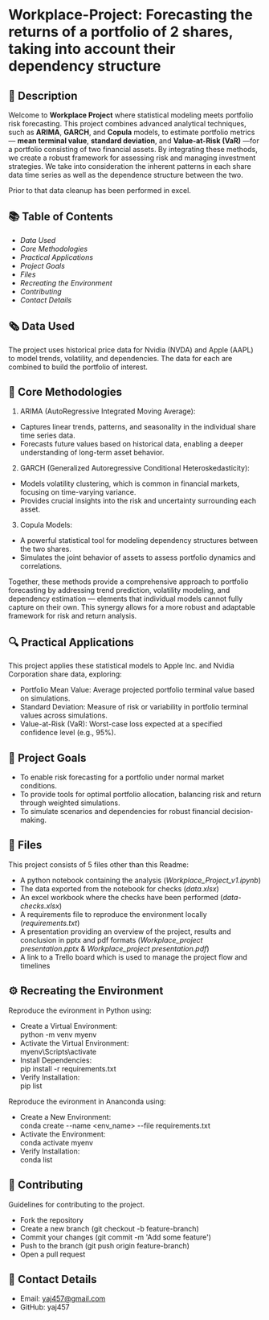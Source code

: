 #  Workplace-Project: Forecasting the returns of a portfolio of 2 shares, taking into account their dependency structure

## 🐍 Description
Welcome to **Workplace Project** where statistical modeling meets portfolio risk forecasting. This project combines advanced analytical techniques, such as **ARIMA**, **GARCH**, and **Copula** models, to estimate portfolio metrics — **mean terminal value**, **standard deviation**, and **Value-at-Risk (VaR)** —for a portfolio consisting of two financial assets. By integrating these methods, we create a robust framework for assessing risk and managing investment strategies.
We take into consideration the inherent patterns in each share data time series as well as the dependence structure between the two. 

Prior to that data cleanup has been performed in excel.

## 📚 Table of Contents
- _Data Used_
- _Core Methodologies_
- _Practical Applications_
- _Project Goals_
- _Files_  
- _Recreating the Environment_
- _Contributing_
- _Contact Details_

## 🗞️ Data Used
The project uses historical price data for Nvidia (NVDA) and Apple (AAPL) to model trends, volatility, and dependencies. The data for each are combined to build the portfolio of interest.

## 🧠 Core Methodologies
1. ARIMA (AutoRegressive Integrated Moving Average):
  - Captures linear trends, patterns, and seasonality in the individual share time series data.
  - Forecasts future values based on historical data, enabling a deeper understanding of long-term asset behavior.

2. GARCH (Generalized Autoregressive Conditional Heteroskedasticity):
  - Models volatility clustering, which is common in financial markets, focusing on time-varying variance.
  - Provides crucial insights into the risk and uncertainty surrounding each asset.

3. Copula Models:
  - A powerful statistical tool for modeling dependency structures between the two shares.
  - Simulates the joint behavior of assets to assess portfolio dynamics and correlations.

Together, these methods provide a comprehensive approach to portfolio forecasting by addressing trend prediction, volatility modeling, and dependency estimation — elements that individual models cannot fully capture on their own. This synergy allows for a more robust and adaptable framework for risk and return analysis.

## 🔍 Practical Applications
This project applies these statistical models to Apple Inc. and Nvidia Corporation share data, exploring:
- Portfolio Mean Value: Average projected portfolio terminal value based on simulations.
- Standard Deviation: Measure of risk or variability in portfolio terminal values across simulations.
- Value-at-Risk (VaR): Worst-case loss expected at a specified confidence level (e.g., 95%).

## 🚀 Project Goals
- To enable risk forecasting for a portfolio under normal market conditions.
- To provide tools for optimal portfolio allocation, balancing risk and return through weighted simulations.
- To simulate scenarios and dependencies for robust financial decision-making.
  

## 📜 Files
This project consists of 5 files other than this Readme:  
- A python notebook containing the analysis (_Workplace_Project_v1.ipynb_)
- The data exported from the notebook for checks (_data.xlsx_)
- An excel workbook where the checks have been performed (_data-checks.xlsx_)
- A requirements file to reproduce the environment locally (_requirements.txt_)
- A presentation providing an overview of the project, results and conclusion in pptx and pdf formats (_Workplace_project presentation.pptx_ & _Workplace_project presentation.pdf_)
- A link to a Trello board which is used to manage the project flow and timelines

## ⚙️ Recreating the Environment
Reproduce the evironment in Python using:  
- Create a Virtual Environment:  
python -m venv myenv  
- Activate the Virtual Environment:  
myenv\Scripts\activate  
- Install Dependencies:  
pip install -r requirements.txt  
- Verify Installation:   
pip list  

Reproduce the evironment in Ananconda using:
- Create a New Environment:  
  conda create --name <env_name> --file requirements.txt  
- Activate the Environment:  
  conda activate myenv  
- Verify Installation:  
  conda list

## 🤝 Contributing
Guidelines for contributing to the project.
- Fork the repository
- Create a new branch (git checkout -b feature-branch)
- Commit your changes (git commit -m 'Add some feature')
- Push to the branch (git push origin feature-branch)
- Open a pull request


## 🔗 Contact Details
- Email: yaj457@gmail.com
- GitHub: yaj457

